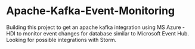 # Apache-Kafka-Event-Monitoring
Building this project to get an apache kafka integration using MS Azure - HDI to monitor event changes for database similar to Microsoft Event Hub. Looking for possible integrations with Storm.
